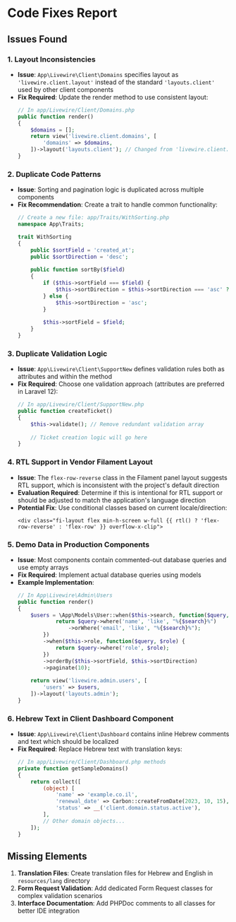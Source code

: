 # Code Fixes Report

## Issues Found

### 1. Layout Inconsistencies

- **Issue**: `App\Livewire\Client\Domains` specifies layout as `'livewire.client.layout'` instead of the standard `'layouts.client'` used by other client components
- **Fix Required**: Update the render method to use consistent layout:
  ```php
  // In app/Livewire/Client/Domains.php
  public function render()
  {
      $domains = [];
      return view('livewire.client.domains', [
          'domains' => $domains,
      ])->layout('layouts.client'); // Changed from 'livewire.client.layout'
  }
  ```

### 2. Duplicate Code Patterns

- **Issue**: Sorting and pagination logic is duplicated across multiple components
- **Fix Recommendation**: Create a trait to handle common functionality:
  ```php
  // Create a new file: app/Traits/WithSorting.php
  namespace App\Traits;
  
  trait WithSorting
  {
      public $sortField = 'created_at';
      public $sortDirection = 'desc';
      
      public function sortBy($field)
      {
          if ($this->sortField === $field) {
              $this->sortDirection = $this->sortDirection === 'asc' ? 'desc' : 'asc';
          } else {
              $this->sortDirection = 'asc';
          }
          
          $this->sortField = $field;
      }
  }
  ```

### 3. Duplicate Validation Logic

- **Issue**: `App\Livewire\Client\SupportNew` defines validation rules both as attributes and within the method
- **Fix Required**: Choose one validation approach (attributes are preferred in Laravel 12):
  ```php
  // In app/Livewire/Client/SupportNew.php
  public function createTicket()
  {
      $this->validate(); // Remove redundant validation array
      
      // Ticket creation logic will go here
  }
  ```

### 4. RTL Support in Vendor Filament Layout

- **Issue**: The `flex-row-reverse` class in the Filament panel layout suggests RTL support, which is inconsistent with the project's default direction
- **Evaluation Required**: Determine if this is intentional for RTL support or should be adjusted to match the application's language direction
- **Potential Fix**: Use conditional classes based on current locale/direction:
  ```blade
  <div class="fi-layout flex min-h-screen w-full {{ rtl() ? 'flex-row-reverse' : 'flex-row' }} overflow-x-clip">
  ```

### 5. Demo Data in Production Components

- **Issue**: Most components contain commented-out database queries and use empty arrays
- **Fix Required**: Implement actual database queries using models
- **Example Implementation**:
  ```php
  // In App\Livewire\Admin\Users
  public function render()
  {
      $users = \App\Models\User::when($this->search, function($query, $search) {
              return $query->where('name', 'like', "%{$search}%")
                  ->orWhere('email', 'like', "%{$search}%");
          })
          ->when($this->role, function($query, $role) {
              return $query->where('role', $role);
          })
          ->orderBy($this->sortField, $this->sortDirection)
          ->paginate(10);
      
      return view('livewire.admin.users', [
          'users' => $users,
      ])->layout('layouts.admin');
  }
  ```

### 6. Hebrew Text in Client Dashboard Component

- **Issue**: `App\Livewire\Client\Dashboard` contains inline Hebrew comments and text which should be localized
- **Fix Required**: Replace Hebrew text with translation keys:
  ```php
  // In app/Livewire/Client/Dashboard.php methods
  private function getSampleDomains()
  {
      return collect([
          (object) [
              'name' => 'example.co.il',
              'renewal_date' => Carbon::createFromDate(2023, 10, 15),
              'status' => __('client.domain.status.active'),
          ],
          // Other domain objects...
      ]);
  }
  ```

## Missing Elements

1. **Translation Files**: Create translation files for Hebrew and English in `resources/lang` directory
2. **Form Request Validation**: Add dedicated Form Request classes for complex validation scenarios
3. **Interface Documentation**: Add PHPDoc comments to all classes for better IDE integration